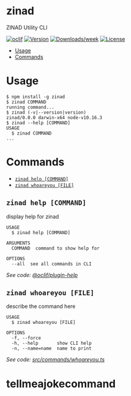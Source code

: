 zinad
=====

ZINAD Utility CLI

[![oclif](https://img.shields.io/badge/cli-oclif-brightgreen.svg)](https://oclif.io)
[![Version](https://img.shields.io/npm/v/zinad.svg)](https://npmjs.org/package/zinad)
[![Downloads/week](https://img.shields.io/npm/dw/zinad.svg)](https://npmjs.org/package/zinad)
[![License](https://img.shields.io/npm/l/zinad.svg)](https://github.com/asghonim/zinad/blob/master/package.json)

<!-- toc -->
* [Usage](#usage)
* [Commands](#commands)
<!-- tocstop -->
# Usage
<!-- usage -->
```sh-session
$ npm install -g zinad
$ zinad COMMAND
running command...
$ zinad (-v|--version|version)
zinad/0.0.0 darwin-x64 node-v10.16.3
$ zinad --help [COMMAND]
USAGE
  $ zinad COMMAND
...
```
<!-- usagestop -->
# Commands
<!-- commands -->
* [`zinad help [COMMAND]`](#zinad-help-command)
* [`zinad whoareyou [FILE]`](#zinad-whoareyou-file)

## `zinad help [COMMAND]`

display help for zinad

```
USAGE
  $ zinad help [COMMAND]

ARGUMENTS
  COMMAND  command to show help for

OPTIONS
  --all  see all commands in CLI
```

_See code: [@oclif/plugin-help](https://github.com/oclif/plugin-help/blob/v2.2.1/src/commands/help.ts)_

## `zinad whoareyou [FILE]`

describe the command here

```
USAGE
  $ zinad whoareyou [FILE]

OPTIONS
  -f, --force
  -h, --help       show CLI help
  -n, --name=name  name to print
```

_See code: [src/commands/whoareyou.ts](https://github.com/asghonim/zinad/blob/v0.0.0/src/commands/whoareyou.ts)_
<!-- commandsstop -->
# tellmeajokecommand
